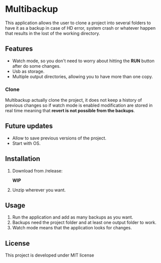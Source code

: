 # Multibackup


This application allows the user to clone a project into several folders to have it as a backup in case of HD error, system crash or whatever happen that results in the lost of the working directory.

## Features

* Watch mode, so you don't need to worry about hitting the **RUN** button after do some changes.
* Usb as storage.
* Multiple output directories, allowing you to have more than one copy.

### Clone

Multibackup actually clone the project, it does not keep a history of previous changes so if watch mode is enabled modification are stored in real time meaning that **revert is not possible from the backups**.


## Future updates

* Allow to save previous versions of the project.
* Start with OS.

## Installation

1. Download from /release:

    **WIP**

2. Unzip wherever you want.

## Usage

1. Run the application and add as many backups as you want.
2. Backups need the project folder and at least one output folder to work.
3. Watch mode means that the application looks for changes.

## License

This project is developed under MIT license

